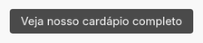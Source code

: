 <!DOCTYPE html>
<html lang="pt-BR">
<head>
    <meta charset="UTF-8">
    <meta name="viewport" content="width=device-width, initial-scale=1.0">
    <title>Bem-vindo(a)!</title>
    <style>
        /* Estilos básicos para centralizar e ajustar a imagem */
        body, html {
            margin: 0;
            padding: 0;
            height: 100%;
            width: 100%;
            display: flex;
            align-items: center;
            justify-content: center;
            background-color: #f8f8f8;
        }
        .container {
            position: relative;
            text-align: center;
            height: 100%;
            width: 100%;
            background-image: url('https://drive.google.com/file/d/193C3TQa07XkVf3zEwOgUREFzqhDcNUyZ/view?usp=drivesdk');
            background-size: cover;
            background-position: center;
            display: flex;
            align-items: center;
            justify-content: center;
        }
        .link-cardapio {
            position: absolute;
            bottom: 20px;
            padding: 10px 20px;
            background-color: rgba(0, 0, 0, 0.7);
            color: #fff;
            text-decoration: none;
            font-size: 20px;
            border-radius: 5px;
        }
        .link-cardapio:hover {
            background-color: rgba(0, 0, 0, 0.9);
        }
    </style>
</head>
<body>
    <div class="container">
        <a href="https://gih-souza-confeitaria-2.goomer.app/?cupom=NATAL10" class="link-cardapio" target="_blank">Veja nosso cardápio completo</a>
    </div>
</body>
</html>

